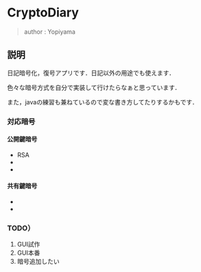 # CryptoDiary
> author : Yopiyama
## 説明
日記暗号化，復号アプリです．日記以外の用途でも使えます．


色々な暗号方式を自分で実装して行けたらなぁと思っています．

また，javaの練習も兼ねているので変な書き方してたりするかもです．

### 対応暗号
#### 公開鍵暗号
* RSA
* 
* 

#### 共有鍵暗号
* 
* 


### TODO）
1. GUI試作
1. GUI本番
1. 暗号追加したい
